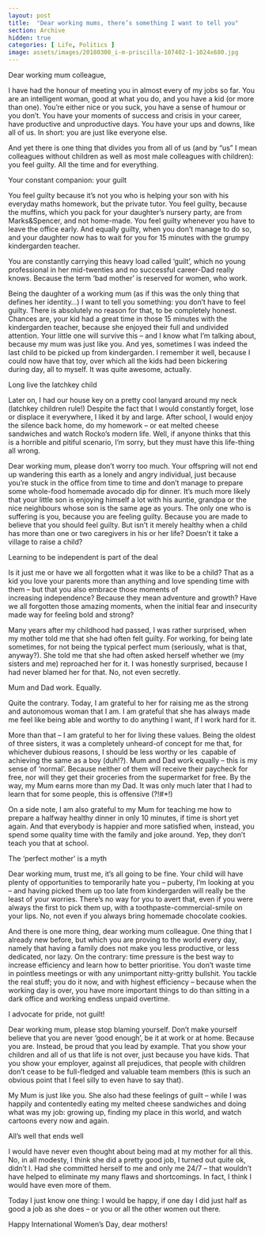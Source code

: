 ```yaml
---
layout: post
title:  "Dear working mums, there’s something I want to tell you"
section: Archive
hidden: true
categories: [ Life, Politics ]
image: assets/images/20180308_i-m-priscilla-107402-1-1024x680.jpg
---
```



Dear working mum colleague,

I have had the honour of meeting you in almost every of my jobs so far. You are an intelligent woman, good at what you do, and you have a kid (or more than one). You’re either nice or you suck, you have a sense of humour or you don’t. You have your moments of success and crisis in your career, have productive and unproductive days. You have your ups and downs, like all of us. In short: you are just like everyone else.

And yet there is one thing that divides you from all of us (and by “us” I mean colleagues without children as well as most male colleagues with children): you feel guilty. All the time and for everything.

Your constant companion: your guilt

You feel guilty because it’s not you who is helping your son with his everyday maths homework, but the private tutor. You feel guilty, because the muffins, which you pack for your daughter’s nursery party, are from Marks&Spencer, and not home-made. You feel guilty whenever you have to leave the office early. And equally guilty, when you don’t manage to do so, and your daughter now has to wait for you for 15 minutes with the grumpy kindergarden teacher.

You are constantly carrying this heavy load called ‘guilt’, which no young professional in her mid-twenties and no successful career-Dad really knows. Because the term ‘bad mother’ is reserved for women, who work.

Being the daughter of a working mum (as if this was the only thing that defines her identity…) I want to tell you something: you don’t have to feel guilty. There is absolutely no reason for that, to be completely honest. Chances are, your kid had a great time in those 15 minutes with the kindergarden teacher, because she enjoyed their full and undivided attention. Your little one will survive this – and I know what I’m talking about, because my mum was just like you. And yes, sometimes I was indeed the last child to be picked up from kindergarden. I remember it well, because I could now have that toy, over which all the kids had been bickering during day, all to myself. It was quite awesome, actually.

Long live the latchkey child

Later on, I had our house key on a pretty cool lanyard around my neck (latchkey children rule!) Despite the fact that I would constantly forget, lose or displace it everywhere, I liked it by and large. After school, I would enjoy the silence back home, do my homework – or eat melted cheese sandwiches and watch Rocko’s modern life. Well, if anyone thinks that this is a horrible and pitiful scenario, I’m sorry, but they must have this life-thing all wrong.

Dear working mum, please don’t worry too much. Your offspring will not end up wandering this earth as a lonely and angry individual, just because you’re stuck in the office from time to time and don’t manage to prepare some whole-food homemade avocado dip for dinner. It’s much more likely that your little son is enjoying himself a lot with his auntie, grandpa or the nice neighbours whose son is the same age as yours. The only one who is suffering is you, because you are feeling guilty. Because you are made to believe that you should feel guilty. But isn’t it merely healthy when a child has more than one or two caregivers in his or her life? Doesn’t it take a village to raise a child?

Learning to be independent is part of the deal

Is it just me or have we all forgotten what it was like to be a child? That as a kid you love your parents more than anything and love spending time with them – but that you also embrace those moments of increasing independence? Because they mean adventure and growth? Have we all forgotten those amazing moments, when the initial fear and insecurity made way for feeling bold and strong?

Many years after my childhood had passed, I was rather surprised, when my mother told me that she had often felt guilty. For working, for being late sometimes, for not being the typical perfect mum (seriously, what is that, anyway?). She told me that she had often asked herself whether we (my sisters and me) reproached her for it. I was honestly surprised, because I had never blamed her for that. No, not even secretly.

Mum and Dad work. Equally.

Quite the contrary. Today, I am grateful to her for raising me as the strong and autonomous woman that I am. I am grateful that she has always made me feel like being able and worthy to do anything I want, if I work hard for it.

More than that – I am grateful to her for living these values. Being the oldest of three sisters, it was a completely unheard-of concept for me that, for whichever dubious reasons, I should be less worthy or les  capable of achieving the same as a boy (duh!?). Mum and Dad work equally – this is my sense of ‘normal’. Because neither of them will receive their paycheck for free, nor will they get their groceries from the supermarket for free. By the way, my Mum earns more than my Dad. It was only much later that I had to learn that for some people, this is offensive (?!#*!)

On a side note, I am also grateful to my Mum for teaching me how to prepare a halfway healthy dinner in only 10 minutes, if time is short yet again. And that everybody is happier and more satisfied when, instead, you spend some quality time with the family and joke around. Yep, they don’t teach you that at school.

The ‘perfect mother’ is a myth

Dear working mum, trust me, it’s all going to be fine. Your child will have plenty of opportunities to temporarily hate you – puberty, I’m looking at you – and having picked them up too late from kindergarden will really be the least of your worries. There’s no way for you to avert that, even if you were always the first to pick them up, with a toothpaste-commercial-smile on your lips. No, not even if you always bring homemade chocolate cookies.

And there is one more thing, dear working mum colleague. One thing that I already new before, but which you are proving to the world every day, namely that having a family does not make you less productive, or less dedicated, nor lazy. On the contrary: time pressure is the best way to increase efficiency and learn how to better prioritise. You don’t waste time in pointless meetings or with any unimportant nitty-gritty bullshit. You tackle the real stuff; you do it now, and with highest efficiency – because when the working day is over, you have more important things to do than sitting in a dark office and working endless unpaid overtime.

I advocate for pride, not guilt!

Dear working mum, please stop blaming yourself. Don’t make yourself believe that you are never ‘good enough’, be it at work or at home. Because you are. Instead, be proud that you lead by example. That you show your children and all of us that life is not over, just because you have kids. That you show your employer, against all prejudices, that people with children don’t cease to be full-fledged and valuable team members (this is such an obvious point that I feel silly to even have to say that).

My Mum is just like you. She also had these feelings of guilt – while I was happily and contentedly eating my melted cheese sandwiches and doing what was my job: growing up, finding my place in this world, and watch cartoons every now and again.

All’s well that ends well

I would have never even thought about being mad at my mother for all this. No, in all modesty, I think she did a pretty good job, I turned out quite ok, didn’t I. Had she committed herself to me and only me 24/7 – that wouldn’t have helped to eliminate my many flaws and shortcomings. In fact, I think I would have even more of them.

Today I just know one thing: I would be happy, if one day I did just half as good a job as she does – or you or all the other women out there.

Happy International Women’s Day, dear mothers!

 


